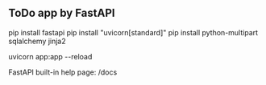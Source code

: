 ## ToDo app by FastAPI

pip install fastapi
pip install "uvicorn[standard]"
pip install python-multipart sqlalchemy jinja2

uvicorn app:app --reload

FastAPI built-in help page: <home>/docs
